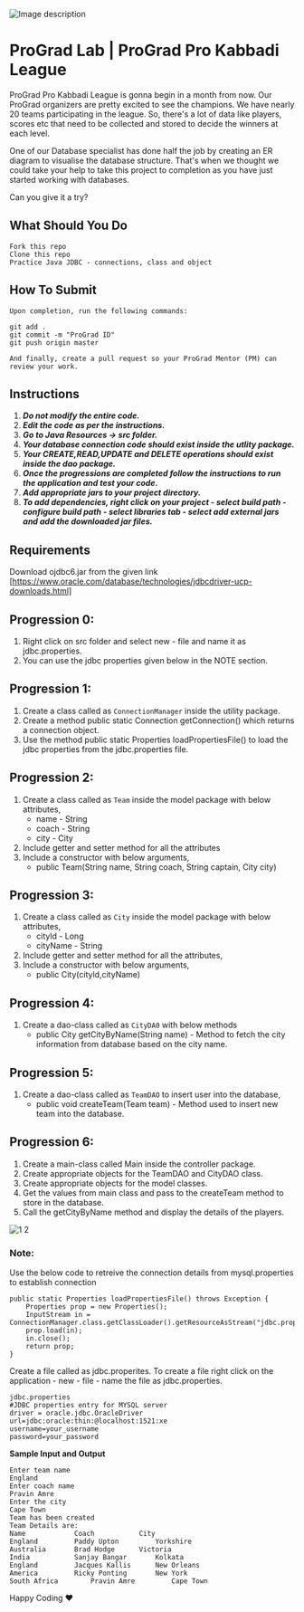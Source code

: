 ![Image description](https://i1.faceprep.in/ProGrad/face-logo-resized.png)

# ProGrad Lab | ProGrad Pro Kabbadi League 

ProGrad Pro Kabbadi League is gonna begin in a month from now. Our ProGrad organizers are pretty excited to see the champions. We have nearly 20 teams participating in the league. So, there's a lot of data like players, scores etc that need to be collected and stored to decide the winners at each level.

One of our Database specialist has done half the job by creating an ER diagram to visualise the database structure. That's when we thought we could take your help to take this project to completion as you have just started working with databases.

Can you give it a try?


## What Should You Do
```
Fork this repo
Clone this repo
Practice Java JDBC - connections, class and object
```

## How To Submit
```
Upon completion, run the following commands:

git add .
git commit -m "ProGrad ID"
git push origin master

And finally, create a pull request so your ProGrad Mentor (PM) can review your work.
```

## Instructions

1. ***Do not modify the entire code.***
2. ***Edit the code as per the instructions.***
3. ***Go to Java Resources -> src folder.***
4. ***Your database connection code should exist inside the utlity package.***
5. ***Your CREATE,READ,UPDATE and DELETE operations should exist inside the dao package.***
6. ***Once the progressions are completed follow the instructions to run the application and test your code.***
7. ***Add appropriate jars to your project directory.***
8. ***To add dependencies, right click on your project - select build path - configure build path - select libraries tab - select add external jars and add the downloaded jar files.***

## Requirements

Download ojdbc6.jar from the given link [https://www.oracle.com/database/technologies/jdbcdriver-ucp-downloads.html]

## Progression 0:

1. Right click on src folder and select new - file and name it as jdbc.properties.
2. You can use the jdbc properties given below in the NOTE section.

## Progression 1:

1. Create a class called as `ConnectionManager` inside the utility package.
2. Create a method public static Connection getConnection() which returns a connection object. 
3. Use the method public static Properties loadPropertiesFile() to load the jdbc properties from the jdbc.properties file.

## Progression 2:

1. Create a class called as `Team` inside the model package with below attributes,
	- name - String 
	- coach - String 
	- city - City 
2. Include getter and setter method for all the attributes
3. Include a constructor with below arguments,
	- public Team(String name, String coach, String captain, City city)
 
 
## Progression 3:

1. Create a class called as `City` inside the model package with below attributes,
	- cityld - Long 
	- cityName - String 
2. Include getter and setter method for all the attributes,
3. Include a constructor with below arguments,
	- public City(cityld,cityName)


## Progression 4:

1. Create a dao-class called as `CityDA0` with below methods
	- public City getCityByName(String name) - Method to fetch the city information from database based on the city name.

## Progression 5:

1. Create a dao-class called as `TeamDAO` to insert user into the database,
	- public void createTeam(Team team) - Method used to insert new team into the database.
	
## Progression 6:
1. Create a main-class called Main inside the controller package.
2. Create appropriate objects for the TeamDAO and CityDAO class.
3. Create appropriate objects for the model classes.
4. Get the values from main class and pass to the createTeam method to store in the database.
5. Call the getCityByName method and display the details of the players.



![1 2](https://user-images.githubusercontent.com/61002120/76416050-5807d380-63c0-11ea-8d52-9e8750e800f9.png)


### Note:

Use the below code to retreive the connection details from mysql.properties to establish connection
```
public static Properties loadPropertiesFile() throws Exception {
	Properties prop = new Properties();	
	InputStream in = ConnectionManager.class.getClassLoader().getResourceAsStream("jdbc.properties");
	prop.load(in);
	in.close(); 
	return prop;
}
```  

Create a file called as jdbc.properites. To create a file right click on the application - new - file - name the file as jdbc.properties.
```
jdbc.properties
#JDBC properties entry for MYSQL server
driver = oracle.jdbc.OracleDriver
url=jdbc:oracle:thin:@localhost:1521:xe
username=your_username
password=your_password

```
**Sample Input and Output**
```
Enter team name 
England 
Enter coach name 
Pravin Amre 
Enter the city 
Cape Town
Team has been created 
Team Details are: 
Name 			Coach			City
England 		Paddy Upton     	Yorkshire
Australia 		Brad Hodge		Victoria
India 			Sanjay Bangar		Kolkata
England		 	Jacques Kallis		New Orleans
America 		Ricky Ponting		New York
South Africa 		Pravin Amre 		Cape Town
```

Happy Coding ❤️
